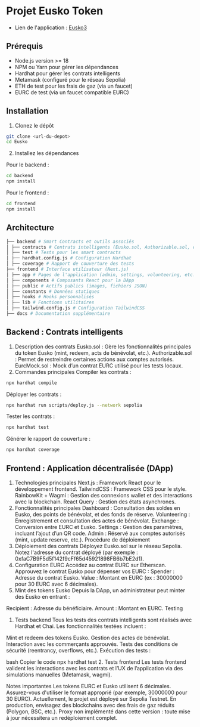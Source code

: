 # Projet Eusko Token

- Lien de l'application : [Eusko3](https://eusko.vercel.app/)

## Prérequis

- Node.js version >= 18
- NPM ou Yarn pour gérer les dépendances
- Hardhat pour gérer les contrats intelligents
- Metamask (configuré pour le réseau Sepolia)
- ETH de test pour les frais de gaz (via un faucet)
- EURC de test (via un faucet compatible EURC)

## Installation

1. Clonez le dépôt

```bash
git clone <url-du-depot>
cd Eusko
```

2. Installez les dépendances

Pour le backend :

```bash
cd backend
npm install
```

Pour le frontend :

```bash
cd frontend
npm install
```

## Architecture

```bash
├── backend # Smart Contracts et outils associés
│ ├── contracts # Contrats intelligents (Eusko.sol, Authorizable.sol, etc.)
│ ├── test # Tests pour les smart contracts
│ ├── hardhat.config.js # Configuration Hardhat
│ ├── coverage # Rapport de couverture des tests
├── frontend # Interface utilisateur (Next.js)
│ ├── app # Pages de l'application (admin, settings, volunteering, etc.)
│ ├── components # Composants React pour la DApp
│ ├── public # Actifs publics (images, fichiers JSON)
│ ├── constants # Données statiques
│ ├── hooks # Hooks personnalisés
│ ├── lib # Fonctions utilitaires
│ ├── tailwind.config.js # Configuration TailwindCSS
├── docs # Documentation supplémentaire
```

## Backend : Contrats intelligents

1. Description des contrats
   Eusko.sol : Gère les fonctionnalités principales du token Eusko (mint, redeem, acts de bénévolat, etc.).
   Authorizable.sol : Permet de restreindre certaines actions aux comptes autorisés.
   EurcMock.sol : Mock d’un contrat EURC utilisé pour les tests locaux.
2. Commandes principales
   Compiler les contrats :

```bash
npx hardhat compile
```

Déployer les contrats :

```bash
npx hardhat run scripts/deploy.js --network sepolia
```

Tester les contrats :

```bash
npx hardhat test
```

Générer le rapport de couverture :

```bash
npx hardhat coverage
```

## Frontend : Application décentralisée (DApp)

1. Technologies principales
   Next.js : Framework React pour le développement frontend.
   TailwindCSS : Framework CSS pour le style.
   RainbowKit + Wagmi : Gestion des connexions wallet et des interactions avec la blockchain.
   React Query : Gestion des états asynchrones.
2. Fonctionnalités principales
   Dashboard : Consultation des soldes en Eusko, des points de bénévolat, et des fonds de réserve.
   Volunteering : Enregistrement et consultation des actes de bénévolat.
   Exchange : Conversion entre EURC et Eusko.
   Settings : Gestion des paramètres, incluant l’ajout d’un QR code.
   Admin : Réservé aux comptes autorisés (mint, update reserve, etc.).
   Procédure de déploiement
3. Déploiement des contrats
   Déployez Eusko.sol sur le réseau Sepolia.
   Notez l'adresse du contrat déployé (par exemple : 0xfaC7B9F5d5f142f9cFf65d45921898FB6b7bE2d1).
4. Configuration EURC
   Accédez au contrat EURC sur Etherscan.
   Approuvez le contrat Eusko pour dépenser vos EURC :
   Spender : Adresse du contrat Eusko.
   Value : Montant en EURC (ex : 30000000 pour 30 EURC avec 6 décimales).
5. Mint des tokens Eusko
   Depuis la DApp, un administrateur peut minter des Eusko en entrant :

Recipient : Adresse du bénéficiaire.
Amount : Montant en EURC.
Testing

1. Tests backend
   Tous les tests des contrats intelligents sont réalisés avec Hardhat et Chai. Les fonctionnalités testées incluent :

Mint et redeem des tokens Eusko.
Gestion des actes de bénévolat.
Interaction avec les commerçants approuvés.
Tests des conditions de sécurité (reentrancy, overflows, etc.).
Exécution des tests :

bash
Copier le code
npx hardhat test 2. Tests frontend
Les tests frontend valident les interactions avec les contrats et l’UX de l’application via des simulations manuelles (Metamask, wagmi).

Notes importantes
Les tokens EURC et Eusko utilisent 6 décimales. Assurez-vous d'utiliser le format approprié (par exemple, 30000000 pour 30 EURC).
Actuellement, le projet est déployé sur Sepolia Testnet. En production, envisagez des blockchains avec des frais de gaz réduits (Polygon, BSC, etc.).
Proxy non implémenté dans cette version : toute mise à jour nécessitera un redéploiement complet.
